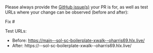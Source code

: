 Please always provide the [GitHub issue(s)](../issues) your PR is for, as well as test URLs where your change can be observed (before and after):

Fix #<gh-issue-id>

Test URLs:
- Before: https://main--sol-sc-boilerplate-xwalk--oharris69.hlx.live/
- After: https://<branch>--sol-sc-boilerplate-xwalk--oharris69.hlx.live/
